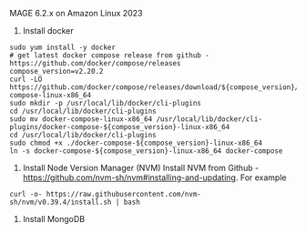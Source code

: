 MAGE 6.2.x on Amazon Linux 2023

1. Install docker
```
sudo yum install -y docker
# get latest docker compose release from github - https://github.com/docker/compose/releases
compose_version=v2.20.2
curl -LO https://github.com/docker/compose/releases/download/${compose_version}/docker-compose-linux-x86_64
sudo mkdir -p /usr/local/lib/docker/cli-plugins
cd /usr/local/lib/docker/cli-plugins
sudo mv docker-compose-linux-x86_64 /usr/local/lib/docker/cli-plugins/docker-compose-${compose_version}-linux-x86_64
cd /usr/local/lib/docker/cli-plugins
sudo chmod +x ./docker-compose-${compose_version}-linux-x86_64
ln -s docker-compose-${compose_version}-linux-x86_64 docker-compose
```

1. Install Node Version Manager (NVM)
Install NVM from Github - https://github.com/nvm-sh/nvm#installing-and-updating.
For example
```
curl -o- https://raw.githubusercontent.com/nvm-sh/nvm/v0.39.4/install.sh | bash
```

1. Install MongoDB